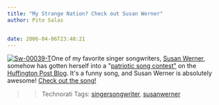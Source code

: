 ```yaml
---
title: "My Strange Nation? Check out Susan Werner"
author: Pito Salas


date: 2006-04-06T23:48:21
---
```



>>

>>
[![Sw-00039-T](https://i0.wp.com/s3.media.squarespace.com/production/1075723/12829350/weblogs/images/sw-00039-t.jpg?resize=100%2C94)](<http://www.susanwerner.com/index2.html>)One
of my favorite singer songwriters, [Susan
Werner](<http://www.susanwerner.com/index2.html>), somehow has gotten herself
into a "[patriotic song
contest"](<http://strangenation.cf.huffingtonpost.com/>) on the [Huffington
Post Blog](<http://www.huffingtonpost.com/>). It's a funny song, and Susan
Werner is absolutely awesome! [Check out the
song!](<http://strangenation.cf.huffingtonpost.com/>)

>>

>> Technorati Tags:
[singersongwriter](<http://www.technorati.com/tag/singersongwriter>),
[susanwerner](<http://www.technorati.com/tag/susanwerner>)


